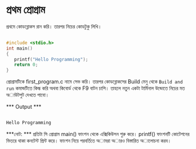 # প্রথম প্রোগ্রাম 

প্রথমে কোডব্লোকস রান করি। তারপর নিচের কোডটুকু লিখি। 

```c

#include <stdio.h>
int main()
{
   printf("Hello Programming"); 
   return 0;
}

```

প্রোগ্রামটিকে  first_program.c নামে সেভ করি। তারপর কোডব্লোকসের Build মেনু থেকে `Build and run` কমান্ডটিতে কিল্ক করি অথবা কিবোর্ড থেকে F9 বাটন চাপি।  তাহলে নতুন একটা টার্মিনাল উন্ডোতে নিচের মত অাউটপুট দেখতে পাবো।  

*** Output ***

```c

Hello Programming

```

***নোট: *** প্রতিটা সি প্রোগ্রাম main() ফাংশন থেকে এক্সিকিউসন শুরু করে।  printf() ফাংশনটি কোটেশনের ভিতরে থাকা কনটেন্ট প্রিন্ট করে।   ফাংশন নিয়ে পরবর্তিতে অামরা অারও বিস্তারিত অালোচনা করব।   

